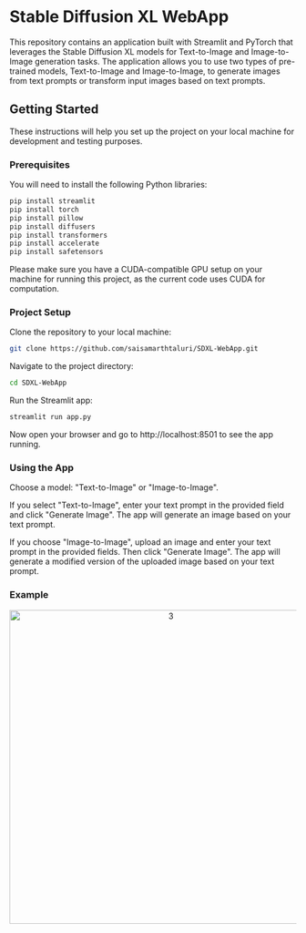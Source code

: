# Stable Diffusion XL WebApp

This repository contains an application built with Streamlit and PyTorch that leverages the Stable Diffusion XL models for Text-to-Image and Image-to-Image generation tasks. The application allows you to use two types of pre-trained models, Text-to-Image and Image-to-Image, to generate images from text prompts or transform input images based on text prompts.

## Getting Started

These instructions will help you set up the project on your local machine for development and testing purposes.

### Prerequisites

You will need to install the following Python libraries:

```bash
pip install streamlit
pip install torch
pip install pillow
pip install diffusers
pip install transformers
pip install accelerate
pip install safetensors
```

Please make sure you have a CUDA-compatible GPU setup on your machine for running this project, as the current code uses CUDA for computation.

### Project Setup

Clone the repository to your local machine:

```bash
git clone https://github.com/saisamarthtaluri/SDXL-WebApp.git
```
Navigate to the project directory:

```bash
cd SDXL-WebApp
```
Run the Streamlit app:

```bash
streamlit run app.py
```
Now open your browser and go to http://localhost:8501 to see the app running.

### Using the App

Choose a model: "Text-to-Image" or "Image-to-Image".

If you select "Text-to-Image", enter your text prompt in the provided field and click "Generate Image". The app will generate an image based on your text prompt.

If you choose "Image-to-Image", upload an image and enter your text prompt in the provided fields. Then click "Generate Image". The app will generate a modified version of the uploaded image based on your text prompt.

### Example

<p align="center">
<img width="551" alt="3" src="https://github.com/saisamarthtaluri/SDXL-WebApp/assets/95733415/01d288c2-b74a-4169-9c13-647c904c9515">
</p>
